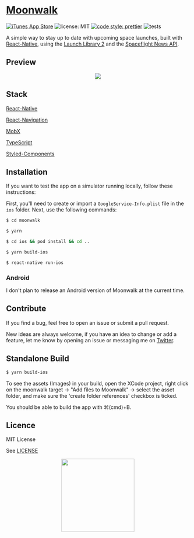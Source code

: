 # [Moonwalk](https://itunes.apple.com/us/app/moonwalk-rocket-launches/id1439376174)

[![iTunes App Store](https://img.shields.io/itunes/v/1439376174.svg?style=flat-square)](https://itunes.apple.com/us/app/moonwalk-rocket-launches/id1439376174)
![license: MIT](https://img.shields.io/github/license/illu/moonwalk?style=flat-square)
[![code style: prettier](https://img.shields.io/badge/code_style-prettier-ff69b4.svg?style=flat-square)](https://github.com/prettier/prettier)
![tests](https://github.com/Illu/moonwalk/workflows/tests/badge.svg)

A simple way to stay up to date with upcoming space launches, built with [React-Native](https://github.com/facebook/react-native), using the [Launch Library 2](https://thespacedevs.com/) and the [Spaceflight News API](https://spaceflightnewsapi.net/).

## Preview

<p align="center">
  <img src="https://maximenory.com/public/mwpreview2.png" />
</p>

## Stack

[React-Native](https://github.com/facebook/react-native)

[React-Navigation](https://reactnavigation.org/)

[MobX](https://mobx.js.org/)

[TypeScript](https://www.typescriptlang.org/)

[Styled-Components](https://www.styled-components.com/)

## Installation

If you want to test the app on a simulator running locally, follow these instructions:

First, you'll need to create or import a `GoogleService-Info.plist` file in the `ios` folder. Next, use the following commands:

```bash
$ cd moonwalk

$ yarn

$ cd ios && pod install && cd ..

$ yarn build-ios

$ react-native run-ios
```

### Android

I don't plan to release an Android version of Moonwalk at the current time.

<!-- Although not deployed on the Google Play Store yet, the app is able to run on Android devices. To run the app, simply use the `react-native run-android` command. (This is an ongoing feature, expect some layout issues). -->

## Contribute

If you find a bug, feel free to open an issue or submit a pull request.

New ideas are always welcome, if you have an idea to change or add a feature, let me know by opening an issue or messaging me on [Twitter](https://twitter.com/MaximeNory).

## Standalone Build

```bash
$ yarn build-ios
```

To see the assets (Images) in your build, open the XCode project, right click on the moonwalk target -> "Add files to Moonwalk" -> select the asset folder, and make sure the 'create folder references' checkbox is ticked.

You should be able to build the app with ⌘(cmd)+B.

## Licence

MIT License

See [LICENSE](LICENSE)

<p align="center">
  <img width="200" src="https://maximenory.com/public/mwlogo.png" />
</p>
